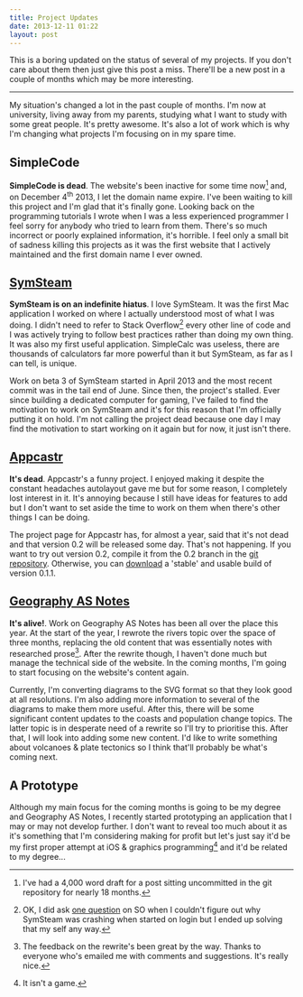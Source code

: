 ```yaml
---
title: Project Updates
date: 2013-12-11 01:22
layout: post
---
```


This is a boring updated on the status of several of my projects. If you don't care about them then just give this post a miss. There'll be a new post in a couple of months which may be more interesting.

---

My situation's changed a lot in the past couple of months. I'm now at university, living away from my parents, studying what I want to study with some great people. It's pretty awesome. It's also a lot of work which is why I'm changing what projects I'm focusing on in my spare time.

## SimpleCode

**SimpleCode is dead**. The website's been inactive for some time now[^1] and, on December 4<sup>th</sup> 2013, I let the domain name expire. I've been waiting to kill this project and I'm glad that it's finally gone. Looking back on the programming tutorials I wrote when I was a less experienced programmer I feel sorry for anybody who tried to learn from them. There's so much incorrect or poorly explained information, it's horrible. I feel only a small bit of sadness killing this projects as it was the first website that I actively maintained and the first domain name I ever owned.

## [SymSteam](/projects/symsteam/)

**SymSteam is on an indefinite hiatus**. I love SymSteam. It was the first Mac application I worked on where I actually understood most of what I was doing. I didn't need to refer to Stack Overflow[^2] every other line of code and I was actively trying to follow best practices rather than doing my own thing. It was also my first useful application. SimpleCalc was useless, there are thousands of calculators far more powerful than it but SymSteam, as far as I can tell, is unique.

Work on beta 3 of SymSteam started in April 2013 and the most recent commit was in the tail end of June. Since then, the project's stalled. Ever since building a dedicated computer for gaming, I've failed to find the motivation to work on SymSteam and it's for this reason that I'm officially putting it on hold. I'm not calling the project dead because one day I may find the motivation to start working on it again but for now, it just isn't there.

## [Appcastr](/projects/appcastr/)

**It's dead**. Appcastr's a funny project. I enjoyed making it despite the constant headaches autolayout gave me but for some reason, I completely lost interest in it. It's annoying because I still have ideas for features to add but I don't want to set aside the time to work on them when there's other things I can be doing. 

The project page for Appcastr has, for almost a year, said that it's not dead and that version 0.2 will be released some day. That's not happening. If you want to try out version 0.2, compile it from the 0.2 branch in the [git repository][appcastr-repo]. Otherwise, you can [download][appcastr-download] a 'stable' and usable build of version 0.1.1.

[appcastr-repo]: https://github.com/alexjohnj/appcastr
[appcastr-download]: https://github.com/downloads/alexjohnj/appcastr/Appcastr-0.1.1.zip

## [Geography AS Notes](/projects/geographyas/)

**It's alive!**. Work on Geography AS Notes has been all over the place this year. At the start of the year, I rewrote the rivers topic over the space of three months, replacing the old content that was essentially notes with researched prose[^3]. After the rewrite though, I haven't done much but manage the technical side of the website. In the coming months, I'm going to start focusing on the website's content again.

Currently, I'm converting diagrams to the SVG format so that they look good at all resolutions. I'm also adding more information to several of the diagrams to make them more useful. After this, there will be some significant content updates to the coasts and population change topics. The latter topic is in desperate need of a rewrite so I'll try to prioritise this. After that, I will look into adding some new content. I'd like to write something about volcanoes & plate tectonics so I think that'll probably be what's coming next.

## A Prototype

Although my main focus for the coming months is going to be my degree and Geography AS Notes, I recently started prototyping an application that I may or may not develop further. I don't want to reveal too much about it as it's something that I'm considering making for profit but let's just say it'd be my first proper attempt at iOS & graphics programming[^4] and it'd be related to my degree...

[^1]: I've had a 4,000 word draft for a post sitting uncommitted in the git repository for nearly 18 months.   

[^2]: OK, I did ask [one question](http://stackoverflow.com/questions/11811119/cocoa-application-crashing-when-launched-on-login) on SO when I couldn't figure out why SymSteam was crashing when started on login but I ended up solving that my self any way.

[^3]: The feedback on the rewrite's been great by the way. Thanks to everyone who's emailed me with comments and suggestions. It's really nice.   

[^4]: It isn't a game.

[direct-link]: http://alexjohnj.github.io/simplecode/
